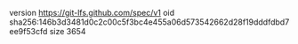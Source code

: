 version https://git-lfs.github.com/spec/v1
oid sha256:146b3d3481d0c2c00c5f3bc4e455a06d573542662d28f19dddfdbd7ee9f53cfd
size 3654
